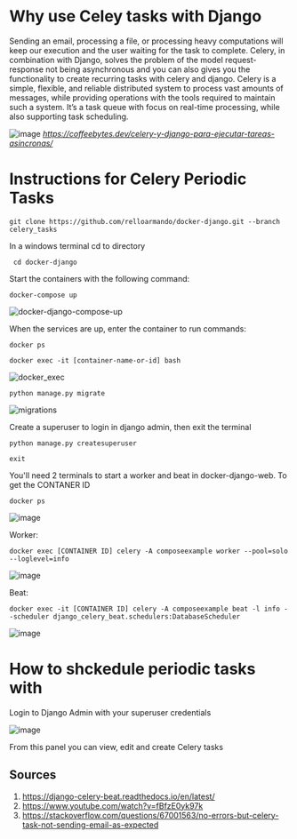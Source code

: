# Why use Celey tasks with Django
Sending an email, processing a file, or processing heavy computations will keep our execution and the user waiting for the task to complete. Celery, in combination with Django, solves the problem of the model request-response not being asynchronous and you can also gives you the functionality to create recurring tasks with celery and django. Celery is a simple, flexible, and reliable distributed system to process vast amounts of messages, while providing operations with the tools required to maintain such a system. It’s a task queue with focus on real-time processing, while also supporting task scheduling.

![image](https://user-images.githubusercontent.com/92693998/181683394-ee40b718-0841-4ca5-9f56-c8db75c4552e.png)
_https://coffeebytes.dev/celery-y-django-para-ejecutar-tareas-asincronas/_


# Instructions for Celery Periodic Tasks
``` console
git clone https://github.com/relloarmando/docker-django.git --branch celery_tasks
 ```

In a windows terminal cd to directory
``` console
 cd docker-django
 ```
 
Start the containers with the following command:
``` console
docker-compose up
 ```
![docker-django-compose-up](https://user-images.githubusercontent.com/92693998/181424343-b1f43a2b-4121-46d2-aa3f-ba6badb0ecf6.png)

When the services are up, enter the container to run commands:
``` console
docker ps
 ```

``` console
docker exec -it [container-name-or-id] bash
 ```
 ![docker_exec](https://user-images.githubusercontent.com/92693998/181424915-f801dc59-5b1e-42e2-94db-c9a251f293d7.png)

``` console
python manage.py migrate
 ```
 
![migrations](https://user-images.githubusercontent.com/92693998/181427487-9463d5ab-893d-4a32-9d9e-465c3011ce22.png)


Create a superuser to login in django admin, then exit the terminal
``` console
python manage.py createsuperuser

exit
 ```

You'll need 2 terminals to start a worker and beat in docker-django-web.
To get the CONTANER ID
``` console
docker ps
```
![image](https://user-images.githubusercontent.com/92693998/181682399-04b91fba-e724-4e0f-8419-05dd25ac4c4e.png)

Worker:
``` console
docker exec [CONTAINER ID] celery -A composeexample worker --pool=solo --loglevel=info
 ```
![image](https://user-images.githubusercontent.com/92693998/181682534-9dbe848b-8226-456a-9c27-64d26dc59166.png)


Beat:
``` console
docker exec -it [CONTAINER ID] celery -A composeexample beat -l info --scheduler django_celery_beat.schedulers:DatabaseScheduler
```
![image](https://user-images.githubusercontent.com/92693998/181682649-07e11d48-2258-4f52-9d5d-6e6a1b28cf87.png)

# How to shckedule periodic tasks with 
Login to Django Admin with your superuser credentials

![image](https://user-images.githubusercontent.com/92693998/181433172-ab6c0498-3043-469c-97ce-d4fdeecccabf.png)

From this panel you can view, edit and create Celery tasks
 
## Sources 
 1. https://django-celery-beat.readthedocs.io/en/latest/
 2. https://www.youtube.com/watch?v=fBfzE0yk97k
 3. https://stackoverflow.com/questions/67001563/no-errors-but-celery-task-not-sending-email-as-expected
 
